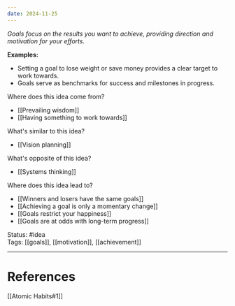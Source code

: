 ```yaml
---
date: 2024-11-25
---
```

_Goals focus on the results you want to achieve, providing direction and motivation for your efforts._

**Examples:**
- Setting a goal to lose weight or save money provides a clear target to work towards.
- Goals serve as benchmarks for success and milestones in progress.

Where does this idea come from?  
- [[Prevailing wisdom]]
- [[Having something to work towards]]

What's similar to this idea?  
- [[Vision planning]]

What's opposite of this idea?  
- [[Systems thinking]]

Where does this idea lead to?  
- [[Winners and losers have the same goals]]
- [[Achieving a goal is only a momentary change]]
- [[Goals restrict your happiness]]
- [[Goals are at odds with long-term progress]]

Status: #idea  
Tags: [[goals]], [[motivation]], [[achievement]]

---
# References
[[Atomic Habits#1]]